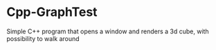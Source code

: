 # Cpp-GraphTest

Simple C++ program that opens a window and renders a 3d cube, with possibility to walk around 
